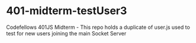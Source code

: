 # 401-midterm-testUser3
Codefellows 401JS Midterm - This repo holds a duplicate of user.js used to test for new users joining the main Socket Server
